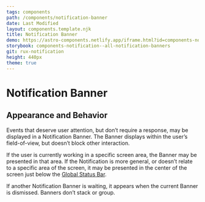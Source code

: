 ```yaml
---
tags: components
path: /components/notification-banner
date: Last Modified
layout: components.template.njk
title: Notification Banner
demo: https://astro-components.netlify.app/iframe.html?id=components-notification--all-notification-banners&viewMode=story
storybook: components-notification--all-notification-banners
git: rux-notification
height: 440px
theme: true
---
```


# Notification Banner

## Appearance and Behavior

Events that deserve user attention, but don’t require a response, may be displayed in a Notification Banner. The Banner displays within the user’s field-of-view, but doesn’t block other interaction.

If the user is currently working in a specific screen area, the Banner may be presented in that area. If the Notification is more general, or doesn’t relate to a specific area of the screen, it may be presented in the center of the screen just below the [Global Status Bar](/components/global-status-bar).

If another Notification Banner is waiting, it appears when the current Banner is dismissed. Banners don’t stack or group.
